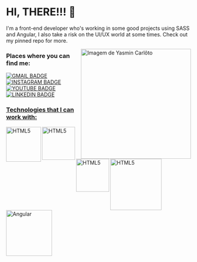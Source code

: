 # HI, THERE!!! 👋
I'm a front-end developer who's working in some good projects using SASS and Angular, I also take a risk on the UI/UX world at some times. Check out my pinned repo for more.


<img align="right" alt="Imagem de Yasmin Carlôto" src="https://github.com/Carloto11/Carloto11/blob/main/readmeimg.png"  width="300px"/>

### Places where you can find me:
<a align="left" href="mailto:carlotoyasmin11@gmail.com"><img alt="GMAIL BADGE" src="https://img.shields.io/badge/Gmail-D14836?style=for-the-badge&logo=gmail&logoColor=white">
<a align="left" href="https://instagram.com/thecarloto"><img alt="INSTAGRAM BADGE" src="https://img.shields.io/badge/Instagram-E4405F?style=for-the-badge&logo=instagram&logoColor=white">
<a align="left" href="https://www.youtube.com/channel/UCXlbwEQL0M3dU47T5iMWd3g"><img alt="YOUTUBE BADGE" src="https://img.shields.io/badge/YouTube-FF0000?style=for-the-badge&logo=youtube&logoColor=white">
<a align="left" href="https://www.linkedin.com/in/yasmin-carlôto-14b620275/"><img alt="LINKEDIN BADGE" src="https://img.shields.io/badge/LinkedIn-0077B5?style=for-the-badge&logo=linkedin&logoColor=white">


### Technologies that I can work with:
<img align="left" alt="HTML5" src="https://img.shields.io/badge/HTML5-E34F26?style=for-the-badge&logo=html5&logoColor=white" width="95px"/>
<img align="left" alt="HTML5" src="https://img.shields.io/badge/Sass-CC6699?style=for-the-badge&logo=sass&logoColor=white" width="90px"/>
<img align="left" alt="HTML5" src="https://img.shields.io/badge/CSS3-1572B6?style=for-the-badge&logo=css3&logoColor=white" width="90px"/>
<img alt="HTML5" src="https://img.shields.io/badge/JavaScript-F7DF1E?style=for-the-badge&logo=javascript&logoColor=black" width="140px"/>
<img align="left" alt="Angular" src="https://img.shields.io/badge/Angular-DD0031?style=for-the-badge&logo=angular&logoColor=white" width="125px"/>
